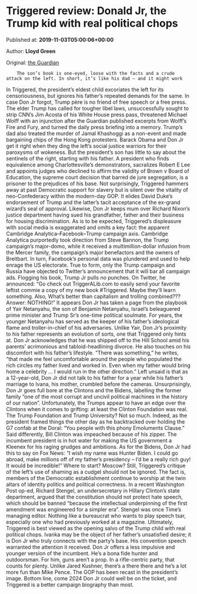 
# Triggered review: Donald Jr, the Trump kid with real political chops

Published at: **2019-11-03T05:00:06+00:00**

Author: **Lloyd Green**

Original: [the Guardian](https://www.theguardian.com/us-news/2019/nov/03/triggered-review-donald-trump-jr)


        The son’s book is one-eyed, loose with the facts and a crude attack on the left. In short, it’s like his dad – and it might work
      
In Triggered, the president’s eldest child excoriates the left for its censoriousness, but ignores his father’s repeated demands for the same. In case Don Jr forgot, Trump père is no friend of free speech or a free press.
The elder Trump has called for tougher libel laws, unsuccessfully sought to strip CNN’s Jim Acosta of his White House press pass, threatened Michael Wolff with an injunction after the Guardian published excerpts from Wolff’s Fire and Fury, and turned the daily press briefing into a memory. Trump’s dad also treated the murder of Jamal Khashoggi as a non-event and made bargaining chips of the Hong Kong protesters.
Barack Obama and Don Jr get it right when they ding the left’s social justice warriors for their paroxysms of wokeness. But the president’s son has little to say about the sentinels of the right, starting with his father.
A president who finds equivalence among Charlottesville’s demonstrators, sacralizes Robert E Lee and appoints judges who declined to affirm the validity of Brown v Board of Education, the supreme court decision that barred de jure segregation, is a prisoner to the prejudices of his base.
Not surprisingly, Triggered hammers away at past Democratic support for slavery but is silent over the vitality of neo-Confederacy within the modern-day GOP. It elides David Duke’s endorsement of Trump and the latter’s tacit acceptance of the ex-grand wizard’s seal of approval. Likewise, Don Jr keeps mum over Richard Nixon’s justice department having sued his grandfather, father and their business for housing discrimination.
As is to be expected, Triggered’s displeasure with social media is exaggerated and omits a key fact: the apparent Cambridge Analytica–Facebook–Trump campaign axis.
Cambridge Analytica purportedly took direction from Steve Bannon, the Trump campaign’s major-domo, while it received a multimillion-dollar infusion from the Mercer family, the campaign’s major benefactors and the owners of Breitbart. In turn, Facebook’s personal data was plundered and used to help enrage the US electorate.
True to form, only the Trump campaign and Russia have objected to Twitter’s announcement that it will bar all campaign ads.
Flogging his book, Trump Jr pulls no punches. On Twitter, he announced: “Go check out TriggerALib.com to easily send your favorite leftist commie a copy of my new book #Triggered. Maybe they’ll learn something. Also, What’s better than capitalism and trolling combined??? Answer: NOTHING!”
It appears Don Jr has taken a page from the playbook of Yair Netanyahu, the son of Benjamin Netanyahu, Israel’s beleaguered prime minister and Trump Sr’s one-time political soulmate. For years, the younger Netanyahu has served as the keeper of his father’s ideological flame and troller-in-chief of his adversaries.
Unlike Yair, Don Jr’s proximity to his father represents an evolution of sorts, one that Triggered only hints at. Don Jr acknowledges that he was shipped off to the Hill School amid his parents’ acrimonious and tabloid-headlining divorce. He also touches on his discomfort with his father’s lifestyle.
“There was something,” he writes, “that made me feel uncomfortable around the people who populated the rich circles my father lived and worked in. Even when my father would bring home a celebrity … I would run in the other direction.”
Left unsaid is that as a 12-year-old, Don Jr did not talk to his father for a year while his father’s marriage to Ivana, his mother, crumbled before the cameras.
Unsurprisingly, Don Jr goes full bore at the Clintons and the Bidens, labelling the former family “one of the most corrupt and uncivil political machines in the history of our nation”. Unfortunately, the Trumps appear to have an edge over the Clintons when it comes to grifting: at least the Clinton Foundation was real. The Trump Foundation and Trump University? Not so much.
Indeed, as the president framed things the other day as he backtracked over holding the G7 confab at the Doral: “You people with this phony Emoluments Clause.”
Said differently, Bill Clinton was impeached because of his zipper. The incumbent president is in hot water for making the US government a Kleenex for his raging grudges and ambitions.
As for the Bidens, Don Jr had this to say on Fox News: “I wish my name was Hunter Biden. I could go abroad, make millions off of my father’s presidency – I’d be a really rich guy! It would be incredible!”
Where to start? Moscow?
Still, Triggered’s critique of the left’s use of shaming as a cudgel should not be ignored. The fact is, members of the Democratic establishment continue to worship at the twin altars of identity politics and political correctness.
In a recent Washington Post op-ed, Richard Stengel, an undersecretary in Hillary Clinton’s state department, argued that the constitution should not protect hate speech, which should be banned “because the intellectual underpinning of the first amendment was engineered for a simpler era”. Stengel was once Time’s managing editor. Nothing like a bureaucrat who wants to play speech tsar, especially one who had previously worked at a magazine.
Ultimately, Triggered is best viewed as the opening salvo of the Trump child with real political chops. Ivanka may be the object of her father’s unsatisfied desire; it is Don Jr who truly connects with the party’s base. His convention speech warranted the attention it received.
Don Jr offers a less impulsive and younger version of the incumbent. He’s a bona fide hunter and outdoorsman. For him, guns aren’t a prop. In a rifle-centric party, that counts for plenty. Unlike Jared Kushner, there’s a there there and he’s a lot more fun than Mike Pence.
The GOP has been recast in the president’s image. Bottom line, come 2024 Don Jr could well be on the ticket, and Triggered is a better campaign biography than most.

